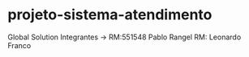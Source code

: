 # projeto-sistema-atendimento
Global Solution
Integrantes -> RM:551548 Pablo Rangel
               RM:       Leonardo Franco
